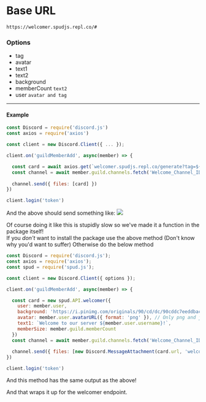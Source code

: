 # Base URL
```
https://welcomer.spudjs.repl.co/#
```

### Options
- tag
- avatar
- text1
- text2
- background
- memberCount `text2`
- user `avatar and tag`
---
#### Example
```js
const Discord = require('discord.js')
const axios = require('axios')

const client = new Discord.Client({ ... });

client.on('guildMemberAdd', async(member) => {

  const card = await axios.get(`welcomer.spudjs.repl.co/generate?tag=${member.user.tag}&avatar=${member.user.displayAvatarURL({ format: 'png' })}&background=https://i.pinimg.com/originals/90/cd/dc/90cddc7eeddbac6b17b4e25674e9e971.jpg`);
  const channel = await member.guild.channels.fetch('Welcome_Channel_ID');
  
  channel.send({ files: [card] })
})

client.login('token')
```
And the above should send something like:
![](https://welcomer.spudjs.repl.co/generate?tag=%3C/Keita%3E&background=https://i.pinimg.com/originals/90/cd/dc/90cddc7eeddbac6b17b4e25674e9e971.jpg&avatar=https://cdn.discordapp.com/avatars/814179005515038720/d6bcf2db8a55e32a7b6115771d4382e3.png&text1=Welcome%20to%20our%20server%20%3C/Keita%3E&text2=Member%20%2310)

Of course doing it like this is stupidly slow so we've made it a function in the package itself!<br>
If you *don't* want to install the package use the above method (Don't know why you'd want to suffer) Otherwise do the below method

```js
const Discord = require('discord.js');
const axios = require('axios');
const spud = require('spud.js');

const client = new Discord.Client({ options });

client.on('guildMemberAdd', async(member) => {

  const card = new spud.API.welcomer({
    user: member.user,
    background: 'https://i.pinimg.com/originals/90/cd/dc/90cddc7eeddbac6b17b4e25674e9e971.jpg',
    avatar: member.user.avatarURL({ format: 'png' }), // Only png and jpg works
    text1: `Welcome to our server ${member.user.username}!`,
    memberSize: member.guild.memberCount
  })
  const channel = await member.guild.channels.fetch('Welcome_Channel_ID');
  
  channel.send({ files: [new Discord.MessageAttachment(card.url, 'welcomer.png')] })
})

client.login('token')
```
And this method has the same output as the above!

And that wraps it up for the welcomer endpoint.


